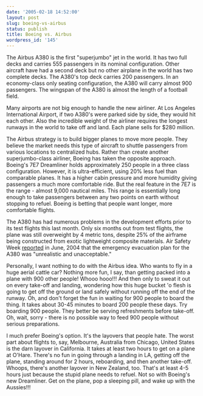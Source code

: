 ```yaml
---
date: '2005-02-18 14:52:00'
layout: post
slug: boeing-vs-airbus
status: publish
title: Boeing vs. Airbus
wordpress_id: '145'
---
```


The Airbus A380 is the first "superjumbo" jet in the world. It has two full decks and carries 555 passengers in its nominal configuration. Other aircraft have had a second deck but no other airplane in the world has two complete decks. The A380's top deck carries 200 passengers. In an economy-class only seating configuration, the A380 will carry almost 900 passengers. The wingspan of the A380 is almost the length of a football field.




Many airports are not big enough to handle the new airliner. At Los Angeles International Airport, if two A380's were parked side by side, they would hit each other. Also the incredible weight of the airliner requires the longest runways in the world to take off and land. Each plane sells for $280 million.




The Airbus strategy is to build bigger planes to move more people. They believe the market needs this type of aircraft to shuttle passengers from various locations to centralized hubs. Rather than create another superjumbo-class airliner, Boeing has taken the opposite approach. Boeing's 7E7 Dreamliner holds approximately 250 people in a three class configuration. However, it is ultra-efficient, using 20% less fuel than comparable planes. It has a higher cabin pressure and more humidity giving passengers a much more comfortable ride. But the real feature in the 7E7 is the range - almost 9,000 nautical miles. This range is essentially long enough to take passengers between any two points on earth without stopping to refuel. Boeing is betting that people want longer, more comfortable flights.




The A380 has had numerous problems in the development efforts prior to its test flights this last month. Only six months out from test flights, the plane was still overweight by 4 metric tons, despite 25% of the airframe being constructed from exotic lightweight composite materials. Air Safety Week [reported](http://www.itf.org.uk/english/civilaviation/a380evac.htm) in June, 2004 that the emergency evacuation plan for the A380 was "unrealistic and unacceptable."




Personally, I want nothing to do with the Airbus idea. Who wants to fly in a huge aerial cattle car? Nothing more fun, I say, than getting packed into a plane with 900 other people! Whooo hooo!!! And then only to sweat it out on every take-off and landing, wondering how this huge bucket 'o flesh is going to get off the ground or land safely without running off the end of the runway. Oh, and don't forget the fun in waiting for 900 people to board the thing. It takes about 30-45 minutes to board 200 people these days. Try boarding 900 people. They better be serving refreshments before take-off. Oh, wait, sorry - there is no possible way to feed 900 people without serious preparations.




I much prefer Boeing's option. It's the layovers that people hate. The worst part about flights to, say, Melbourne, Australia from Chicago, United States is the darn layover in California. It takes at least two hours to get on a plane at O'Hare. There's no fun in going through a landing in LA, getting off the plane, standing around for 2 hours, reboarding, and then another take-off. Whoops, there's another layover in New Zealand, too. That's at least 4-5 hours just because the stupid plane needs to refuel. Not so with Boeing's new Dreamliner. Get on the plane, pop a sleeping pill, and wake up with the Aussies!!!



